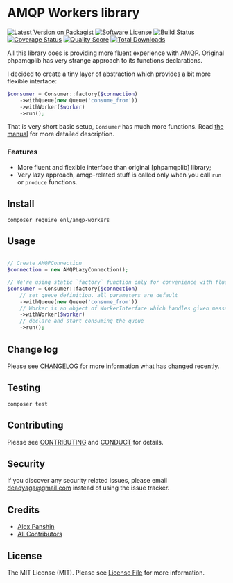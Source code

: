 # AMQP Workers library

[![Latest Version on Packagist][ico-version]][link-packagist]
[![Software License][ico-license]](LICENSE.md)
[![Build Status][ico-travis]][link-travis]
[![Coverage Status][ico-scrutinizer]][link-scrutinizer]
[![Quality Score][ico-code-quality]][link-code-quality]
[![Total Downloads][ico-downloads]][link-downloads]

All this library does is providing more fluent experience with AMQP. Original phpamqplib has very strange approach to its functions declarations.

I decided to create a tiny layer of abstraction which provides a bit more flexible interface:

```php
$consumer = Consumer::factory($connection)
    ->withQueue(new Queue('consume_from'))
    ->withWorker($worker)
    ->run();
```

That is very short basic setup, `Consumer` has much more functions. Read [the manual](doc/index.md) for more detailed description.

### Features ###

* More fluent and flexible interface than original [phpamqplib] library;
* Very lazy approach, amqp-related stuff is called only when you call `run` or `produce` functions.

## Install ##

```
composer require enl/amqp-workers
```

## Usage ##

```php

// Create AMQPConnection
$connection = new AMQPLazyConnection();

// We're using static `factory` function only for convenience with fluent interface
$consumer = Consumer::factory($connection)
    // set queue definition. all parameters are default
    ->withQueue(new Queue('consume_from'))
    // Worker is an object of WorkerInterface which handles given message body
    ->withWorker($worker)
    // declare and start consuming the queue
    ->run();
```

## Change log ##

Please see [CHANGELOG](CHANGELOG.md) for more information what has changed recently.

## Testing ##

```
composer test
```

## Contributing ##

Please see [CONTRIBUTING](CONTRIBUTING.md) and [CONDUCT](CONDUCT.md) for details.

## Security ##

If you discover any security related issues, please email [deadyaga@gmail.com](mailto:deadyaga@gmail.com) instead of using the issue tracker.

## Credits

- [Alex Panshin][link-author]
- [All Contributors][link-contributors]

## License

The MIT License (MIT). Please see [License File](LICENSE.md) for more information.

[ico-version]: https://img.shields.io/packagist/v/enl/amqp-workers.svg?style=flat-square
[ico-license]: https://img.shields.io/badge/license-MIT-brightgreen.svg?style=flat-square
[ico-travis]: https://img.shields.io/travis/enl/amqp-workers/master.svg?style=flat-square
[ico-scrutinizer]: https://img.shields.io/scrutinizer/coverage/g/enl/amqp-workers.svg?style=flat-square
[ico-code-quality]: https://img.shields.io/scrutinizer/g/enl/amqp-workers.svg?style=flat-square
[ico-downloads]: https://img.shields.io/packagist/dt/enl/amqp-workers.svg?style=flat-square

[link-packagist]: https://packagist.org/packages/enl/amqp-workers
[link-travis]: https://travis-ci.org/enl/amqp-workers
[link-scrutinizer]: https://scrutinizer-ci.com/g/enl/amqpworkers/badges/coverage.png?b=master
[link-code-quality]: https://scrutinizer-ci.com/g/enl/amqpworkers/badges/quality-score.png?b=master
[link-downloads]: https://packagist.org/packages/enl/amqp-workers
[link-author]: https://github.com/enl
[link-contributors]: https://github.com/enl/amqpworkers/graphs/contributors
